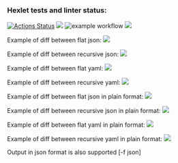 ### Hexlet tests and linter status:
[![Actions Status](https://github.com/k0damaDEV/java-project-lvl2/workflows/hexlet-check/badge.svg)](https://github.com/k0damaDEV/java-project-lvl2/actions)
<a href="https://codeclimate.com/github/k0damaDEV/java-project-lvl2/maintainability"><img src="https://api.codeclimate.com/v1/badges/d39c2baaced2b7e135ee/maintainability" /></a>
![example workflow](https://github.com/k0damaDEV/java-project-lvl2/actions/workflows/github-actions-demo.yml/badge.svg)
<a href="https://codeclimate.com/github/k0damaDEV/java-project-lvl2/test_coverage"><img src="https://api.codeclimate.com/v1/badges/d39c2baaced2b7e135ee/test_coverage" /></a>

Example of diff between flat json:
<a href="https://asciinema.org/a/aj18JhoUx3QmZZd613u3usY4k" target="_blank"><img src="https://asciinema.org/a/aj18JhoUx3QmZZd613u3usY4k.svg" /></a>

Example of diff between recursive json:
<a href="https://asciinema.org/a/IjHV8NACVj99yhw9Pl37R4o40" target="_blank"><img src="https://asciinema.org/a/IjHV8NACVj99yhw9Pl37R4o40.svg" /></a>

Example of diff between flat yaml:
<a href="https://asciinema.org/a/i3jXHLSbhUgJarJP0ojNuhxpv" target="_blank"><img src="https://asciinema.org/a/i3jXHLSbhUgJarJP0ojNuhxpv.svg" /></a>

Example of diff between recursive yaml:
<a href="https://asciinema.org/a/i9TFcB6eJOeef5z5p0GYJ71Zv" target="_blank"><img src="https://asciinema.org/a/i9TFcB6eJOeef5z5p0GYJ71Zv.svg" /></a>

Example of diff between flat json in plain format:
<a href="https://asciinema.org/a/2Jsc1gfYrTXPzYeqiVuyuZPRm" target="_blank"><img src="https://asciinema.org/a/2Jsc1gfYrTXPzYeqiVuyuZPRm.svg" /></a>

Example of diff between recursive json in plain format:
<a href="https://asciinema.org/a/NXH02YQk6SfrGdJ4jwzxiFqrT" target="_blank"><img src="https://asciinema.org/a/NXH02YQk6SfrGdJ4jwzxiFqrT.svg" /></a>

Example of diff between flat yaml in plain format:
<a href="https://asciinema.org/a/ySfjAThLc6FaRrO6YKg3zIv3c" target="_blank"><img src="https://asciinema.org/a/ySfjAThLc6FaRrO6YKg3zIv3c.svg" /></a>

Example of diff between recursive yaml in plain format:
<a href="https://asciinema.org/a/cCn4u7KNcbgPSVloScyGUmmMa" target="_blank"><img src="https://asciinema.org/a/cCn4u7KNcbgPSVloScyGUmmMa.svg" /></a>


Output in json format is also supported [-f json]
